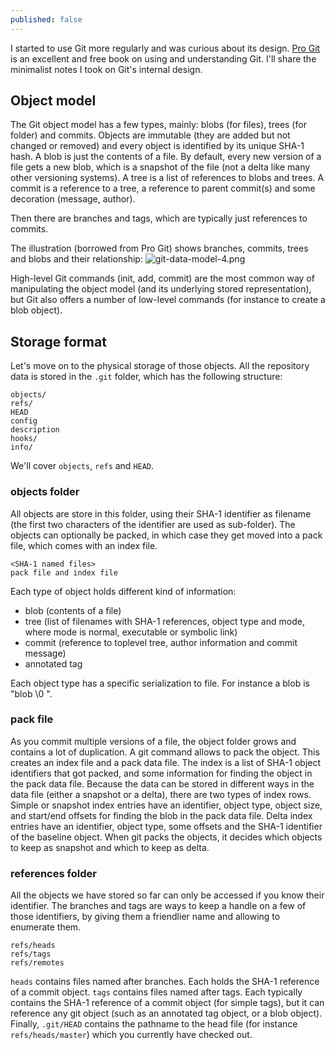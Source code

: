 ```yaml
---
published: false
---
```


I started to use Git more regularly and was curious about its design. [Pro Git](http://www.git-scm.com/book/en/v2) is an excellent and free book on using and understanding Git. I'll share the minimalist notes I took on Git's internal design.

## Object model

The Git object model has a few types, mainly: blobs (for files), trees (for folder) and commits. Objects are immutable (they are added but not changed or removed) and every object is identified by its unique SHA-1 hash.
A blob is just the contents of a file. By default, every new version of a file gets a new blob, which is a snapshot of the file (not a delta like many other versioning systems).
A tree is a list of references to blobs and trees.
A commit is a reference to a tree, a reference to parent commit(s) and some decoration (message, author).

Then there are branches and tags, which are typically just references to commits.

The illustration (borrowed from Pro Git) shows branches, commits, trees and blobs and their relationship:
![git-data-model-4.png]({{site.baseurl}}/archives/images/git-data-model-4.png)

High-level Git commands (init, add, commit) are the most common way of manipulating the object model (and its underlying stored representation), but Git also offers a number of low-level commands (for instance to create a blob object).

## Storage format
Let's move on to the physical storage of those objects. All the repository data is stored in the `.git` folder, which has the following structure:

    objects/
    refs/
    HEAD
    config
    description
    hooks/
    info/

We'll cover `objects`, `refs` and `HEAD`.

### objects folder
All objects are store in this folder, using their SHA-1 identifier as filename (the first two characters of the identifier are used as sub-folder). The objects can optionally be packed, in which case they get moved into a pack file, which comes with an index file.

    <SHA-1 named files>
    pack file and index file

Each type of object holds different kind of information:
* blob (contents of a file)
* tree (list of filenames with SHA-1 references, object type and mode, where mode is normal, executable or symbolic link) 
* commit (reference to toplevel tree, author information and commit message)
* annotated tag

Each object type has a specific serialization to file. For instance a blob is "blob <space> <content length> \0 <content>".

### pack file
As you commit multiple versions of a file, the object folder grows and contains a lot of duplication. A git command allows to pack the object. This creates an index file and a pack data file.
The index is a list of SHA-1 object identifiers that got packed, and some information for finding the object in the pack data file. Because the data can be stored in different ways in the data file (either a snapshot or a delta), there are two types of index rows.
Simple or snapshot index entries have an identifier, object type, object size, and start/end offsets for finding the blob in the pack data file.
Delta index entries have an identifier, object type, some offsets and the SHA-1 identifier of the baseline object.
When git packs the objects, it decides which objects to keep as snapshot and which to keep as delta.


### references folder
All the objects we have stored so far can only be accessed if you know their identifier. The branches and tags are ways to keep a handle on a few of those identifiers, by giving them a friendlier name and allowing to enumerate them.

    refs/heads
    refs/tags
    refs/remotes

`heads` contains files named after branches. Each holds the SHA-1 reference of a commit object.
`tags` contains files named after tags. Each typically contains the SHA-1 reference of a commit object (for simple tags), but it can reference any git object (such as an annotated tag object, or a blob object). 
Finally, `.git/HEAD` contains the pathname to the head file (for instance `refs/heads/master`) which you currently have checked out.

